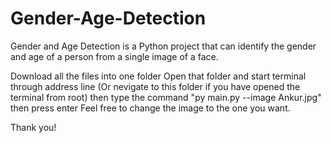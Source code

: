 # Gender-Age-Detection
Gender and Age Detection is a Python project that can identify the gender and age of a person from a single image of a face.

Download all the files into one folder
Open that folder and start terminal through address line (Or nevigate to this folder if you have opened the terminal from root)
then type the command "py main.py --image Ankur.jpg" then press enter
Feel free to change the image to the one you want.

Thank you!

